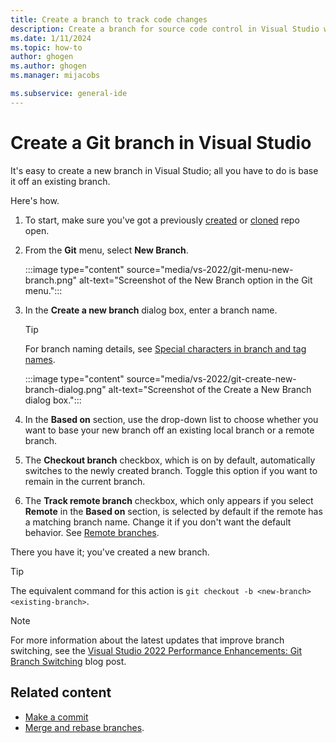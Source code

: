 ```yaml
---
title: Create a branch to track code changes
description: Create a branch for source code control in Visual Studio with Git based off an existing branch for your project or solution.
ms.date: 1/11/2024
ms.topic: how-to
author: ghogen
ms.author: ghogen
ms.manager: mijacobs

ms.subservice: general-ide
---
```

# Create a Git branch in Visual Studio

It's easy to create a new branch in Visual Studio; all you have to do is base it off an existing branch.

Here's how.

1. To start, make sure you've got a previously [created](git-create-repository.md) or [cloned](git-clone-repository.md) repo open.

1. From the **Git** menu, select **New Branch**.

    :::image type="content" source="media/vs-2022/git-menu-new-branch.png" alt-text="Screenshot of the New Branch option in the Git menu.":::

1. In the **Create a new branch** dialog box, enter a branch name.

    > [!TIP]
    > For branch naming details, see [Special characters in branch and tag names](https://docs.github.com/get-started/using-git/dealing-with-special-characters-in-branch-and-tag-names).

    :::image type="content" source="media/vs-2022/git-create-new-branch-dialog.png" alt-text="Screenshot of the Create a New Branch dialog box.":::

1. In the **Based on** section, use the drop-down list to choose whether you want to base your new branch off an existing local branch or a remote branch.

1. The **Checkout branch** checkbox, which is on by default, automatically switches to the newly created branch. Toggle this option if you want to remain in the current branch.
1. The **Track remote branch** checkbox, which only appears if you select **Remote** in the **Based on** section, is selected by default if the remote has a matching branch name. Change it if you don't want the default behavior. See [Remote branches](https://git-scm.com/book/en/v2/Git-Branching-Remote-Branches).

There you have it; you've created a new branch.

> [!TIP]
> The equivalent command for this action is `git checkout -b <new-branch> <existing-branch>`.

> [!NOTE]
> For more information about the latest updates that improve branch switching, see the [Visual Studio 2022 Performance Enhancements: Git Branch Switching](https://devblogs.microsoft.com/visualstudio/vs2022-performance-enhancements-git-branch-switching/) blog post.

## Related content

- [Make a commit](git-make-commit.md) 
- [Merge and rebase branches](git-manage-repository.md#merge-and-rebase-branches).
